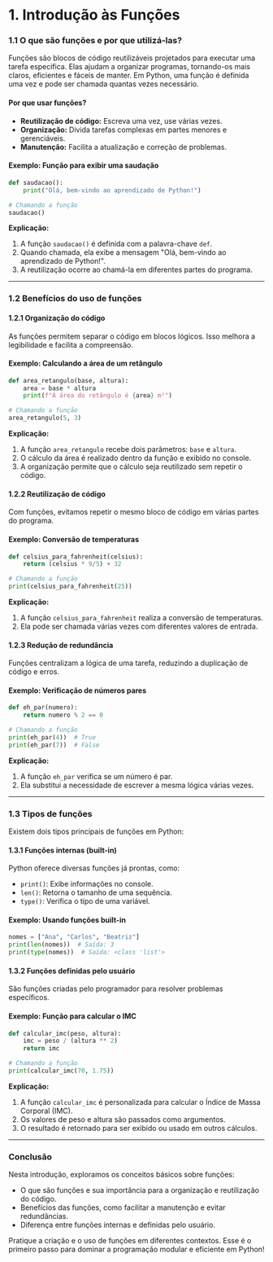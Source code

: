 # **1. Introdução às Funções**

### **1.1 O que são funções e por que utilizá-las?**

Funções são blocos de código reutilizáveis projetados para executar uma tarefa específica. Elas ajudam a organizar programas, tornando-os mais claros, eficientes e fáceis de manter. Em Python, uma função é definida uma vez e pode ser chamada quantas vezes necessário.

#### **Por que usar funções?**

- **Reutilização de código:** Escreva uma vez, use várias vezes.
- **Organização:** Divida tarefas complexas em partes menores e gerenciáveis.
- **Manutenção:** Facilita a atualização e correção de problemas.

#### **Exemplo: Função para exibir uma saudação**

```python
def saudacao():
    print("Olá, bem-vindo ao aprendizado de Python!")

# Chamando a função
saudacao()
```

**Explicação:**

1. A função `saudacao()` é definida com a palavra-chave `def`.
2. Quando chamada, ela exibe a mensagem "Olá, bem-vindo ao aprendizado de Python!".
3. A reutilização ocorre ao chamá-la em diferentes partes do programa.

------

### **1.2 Benefícios do uso de funções**

#### **1.2.1 Organização do código**

As funções permitem separar o código em blocos lógicos. Isso melhora a legibilidade e facilita a compreensão.

#### **Exemplo: Calculando a área de um retângulo**

```python
def area_retangulo(base, altura):
    area = base * altura
    print(f"A área do retângulo é {area} m²")

# Chamando a função
area_retangulo(5, 3)
```

**Explicação:**

1. A função `area_retangulo` recebe dois parâmetros: `base` e `altura`.
2. O cálculo da área é realizado dentro da função e exibido no console.
3. A organização permite que o cálculo seja reutilizado sem repetir o código.

#### **1.2.2 Reutilização de código**

Com funções, evitamos repetir o mesmo bloco de código em várias partes do programa.

#### **Exemplo: Conversão de temperaturas**

```python
def celsius_para_fahrenheit(celsius):
    return (celsius * 9/5) + 32

# Chamando a função
print(celsius_para_fahrenheit(25))
```

**Explicação:**

1. A função `celsius_para_fahrenheit` realiza a conversão de temperaturas.
2. Ela pode ser chamada várias vezes com diferentes valores de entrada.

#### **1.2.3 Redução de redundância**

Funções centralizam a lógica de uma tarefa, reduzindo a duplicação de código e erros.

#### **Exemplo: Verificação de números pares**

```python
def eh_par(numero):
    return numero % 2 == 0

# Chamando a função
print(eh_par(4))  # True
print(eh_par(7))  # False
```

**Explicação:**

1. A função `eh_par` verifica se um número é par.
2. Ela substitui a necessidade de escrever a mesma lógica várias vezes.

------

### **1.3 Tipos de funções**

Existem dois tipos principais de funções em Python:

#### **1.3.1 Funções internas (built-in)**

Python oferece diversas funções já prontas, como:

- `print()`: Exibe informações no console.
- `len()`: Retorna o tamanho de uma sequência.
- `type()`: Verifica o tipo de uma variável.

#### **Exemplo: Usando funções built-in**

```python
nomes = ["Ana", "Carlos", "Beatriz"]
print(len(nomes))  # Saída: 3
print(type(nomes))  # Saída: <class 'list'>
```

#### **1.3.2 Funções definidas pelo usuário**

São funções criadas pelo programador para resolver problemas específicos.

#### **Exemplo: Função para calcular o IMC**

```python
def calcular_imc(peso, altura):
    imc = peso / (altura ** 2)
    return imc

# Chamando a função
print(calcular_imc(70, 1.75))
```

**Explicação:**

1. A função `calcular_imc` é personalizada para calcular o Índice de Massa Corporal (IMC).
2. Os valores de peso e altura são passados como argumentos.
3. O resultado é retornado para ser exibido ou usado em outros cálculos.

------

### **Conclusão**

Nesta introdução, exploramos os conceitos básicos sobre funções:

- O que são funções e sua importância para a organização e reutilização do código.
- Benefícios das funções, como facilitar a manutenção e evitar redundâncias.
- Diferença entre funções internas e definidas pelo usuário.

Pratique a criação e o uso de funções em diferentes contextos. Esse é o primeiro passo para dominar a programação modular e eficiente em Python!